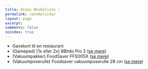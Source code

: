 ```yaml
---
title: Enzos Ønskeliste ✨
permalink: /onskeliste/
layout: page
excerpt: 
comments: false
noindex: true
---
```


- Gavekort til en restaurant 
- (Gamepad) [1x eller 2x] 8Bitdo Pro 2 ([se mere](https://www.proshop.dk/Spil-tilbehoer/8Bitdo-Pro-2-Gamepad-SN-Edition-Gamepad-Nintendo-Switch/2923708))
- (Vakuumpakker)  FoodSaver FFS005X ([se mere](https://www.elgiganten.dk/product/hjem-have/kokkenudstyr/kokkenmaskiner-madlavning/sous-vide-vakuumpakker/foodsaver-vakuumpakker-204003/FS204003?scid=Pricecomparison8084162610))
- (Vakuumposerulle) Foodsaver vakuumposerulle 28 cm ([se mere](https://www.elgiganten.dk/product/hjem-have/kokkenudstyr/kokkenmaskiner-madlavning/sous-vide-vakuumpakker/foodsaver-vakuumpakker-204003/FS204003?scid=Pricecomparison8084162610))
